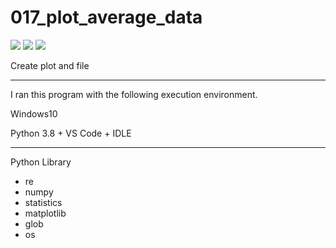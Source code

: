 # 017_plot_average_data
![](https://img.shields.io/badge/type-python3-brightgreen)  ![](https://img.shields.io/badge/windows%20build-passing-brightgreen) ![](https://img.shields.io/badge/license-MIT-brightgreen) 

Create plot and file

***
I ran this program with the following execution environment.

Windows10

Python 3.8 + VS Code + IDLE

***
Python Library
  * re
  * numpy
  * statistics
  * matplotlib
  * glob
  * os
